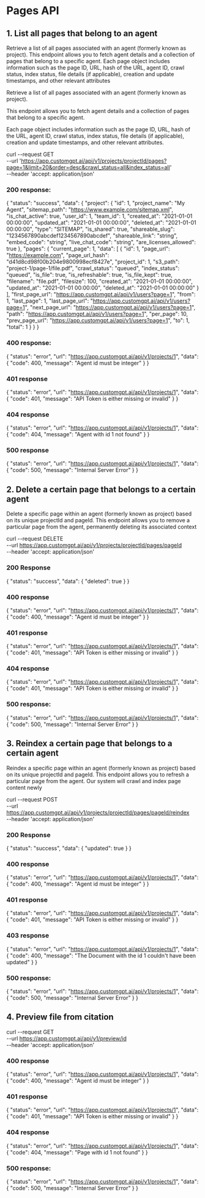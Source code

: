 # Pages API
## 1. List all pages that belong to an agent

Retrieve a list of all pages associated with an agent (formerly known as project). This endpoint allows you to fetch agent details and a collection of pages that belong to a specific agent. Each page object includes information such as the page ID, URL, hash of the URL, agent ID, crawl status, index status, file details (if applicable), creation and update timestamps, and other relevant attributes

Retrieve a list of all pages associated with an agent (formerly known as project).

This endpoint allows you to fetch agent details and a collection of pages that belong to a specific agent.

Each page object includes information such as the page ID, URL, hash of the URL, agent ID, crawl status, index status, file details (if applicable), creation and update timestamps, and other relevant attributes.



curl --request GET \
     --url 'https://app.customgpt.ai/api/v1/projects/projectId/pages?page=1&limit=20&order=desc&crawl_status=all&index_status=all' \
     --header 'accept: application/json'

### 200 response:
{
  "status": "success",
  "data": {
    "project": {
      "id": 1,
      "project_name": "My Agent",
      "sitemap_path": "https://www.example.com/sitemap.xml",
      "is_chat_active": true,
      "user_id": 1,
      "team_id": 1,
      "created_at": "2021-01-01 00:00:00",
      "updated_at": "2021-01-01 00:00:00",
      "deleted_at": "2021-01-01 00:00:00",
      "type": "SITEMAP",
      "is_shared": true,
      "shareable_slug": "1234567890abcdef1234567890abcdef",
      "shareable_link": "string",
      "embed_code": "string",
      "live_chat_code": "string",
      "are_licenses_allowed": true
    },
    "pages": {
      "current_page": 1,
      "data": [
        {
          "id": 1,
          "page_url": "https://example.com",
          "page_url_hash": "d41d8cd98f00b204e9800998ecf8427e",
          "project_id": 1,
          "s3_path": "project-1/page-1/file.pdf",
          "crawl_status": "queued",
          "index_status": "queued",
          "is_file": true,
          "is_refreshable": true,
          "is_file_kept": true,
          "filename": "file.pdf",
          "filesize": 100,
          "created_at": "2021-01-01 00:00:00",
          "updated_at": "2021-01-01 00:00:00",
          "deleted_at": "2021-01-01 00:00:00"
        }
      ],
      "first_page_url": "https://app.customgpt.ai/api/v1/users?page=1",
      "from": 1,
      "last_page": 1,
      "last_page_url": "https://app.customgpt.ai/api/v1/users?page=1",
      "next_page_url": "https://app.customgpt.ai/api/v1/users?page=1",
      "path": "https://app.customgpt.ai/api/v1/users?page=1",
      "per_page": 10,
      "prev_page_url": "https://app.customgpt.ai/api/v1/users?page=1",
      "to": 1,
      "total": 1
    }
  }
}

### 400 response:
{
  "status": "error",
  "url": "https://app.customgpt.ai/api/v1/projects/1",
  "data": {
    "code": 400,
    "message": "Agent id must be integer"
  }
}

### 401 response 
{
  "status": "error",
  "url": "https://app.customgpt.ai/api/v1/projects/1",
  "data": {
    "code": 401,
    "message": "API Token is either missing or invalid"
  }
}

### 404 response

{
  "status": "error",
  "url": "https://app.customgpt.ai/api/v1/projects/1",
  "data": {
    "code": 404,
    "message": "Agent with id 1 not found"
  }
}

### 500 response
{
  "status": "error",
  "url": "https://app.customgpt.ai/api/v1/projects/1",
  "data": {
    "code": 500,
    "message": "Internal Server Error"
  }
}

## 2. Delete a certain page that belongs to a certain agent
Delete a specific page within an agent (formerly known as project) based on its unique projectId and pageId. This endpoint allows you to remove a particular page from the agent, permanently deleting its associated context

curl --request DELETE \
     --url https://app.customgpt.ai/api/v1/projects/projectId/pages/pageId \
     --header 'accept: application/json'

### 200 Response
{
  "status": "success",
  "data": {
    "deleted": true
  }
}

### 400 response
{
  "status": "error",
  "url": "https://app.customgpt.ai/api/v1/projects/1",
  "data": {
    "code": 400,
    "message": "Agent id must be integer"
  }
}

### 401 response
{
  "status": "error",
  "url": "https://app.customgpt.ai/api/v1/projects/1",
  "data": {
    "code": 401,
    "message": "API Token is either missing or invalid"
  }
}

### 404 response
{
  "status": "error",
  "url": "https://app.customgpt.ai/api/v1/projects/1",
  "data": {
    "code": 401,
    "message": "API Token is either missing or invalid"
  }
}

### 500 response:
{
  "status": "error",
  "url": "https://app.customgpt.ai/api/v1/projects/1",
  "data": {
    "code": 500,
    "message": "Internal Server Error"
  }
}


## 3. Reindex a certain page that belongs to a certain agent
Reindex a specific page within an agent (formerly known as project) based on its unique projectId and pageId. This endpoint allows you to refresh a particular page from the agent. Our system will crawl and index page content newly

curl --request POST \
     --url https://app.customgpt.ai/api/v1/projects/projectId/pages/pageId/reindex \
     --header 'accept: application/json'



### 200 Response

{
  "status": "success",
  "data": {
    "updated": true
  }
}

### 400 response

{
  "status": "error",
  "url": "https://app.customgpt.ai/api/v1/projects/1",
  "data": {
    "code": 400,
    "message": "Agent id must be integer"
  }
}

### 401 response

{
  "status": "error",
  "url": "https://app.customgpt.ai/api/v1/projects/1",
  "data": {
    "code": 401,
    "message": "API Token is either missing or invalid"
  }
}

### 403 response

{
  "status": "error",
  "url": "https://app.customgpt.ai/api/v1/projects/1",
  "data": {
    "code": 400,
    "message": "The Document with the id 1 couldn't have been updated"
  }
}

### 500 response:

{
  "status": "error",
  "url": "https://app.customgpt.ai/api/v1/projects/1",
  "data": {
    "code": 500,
    "message": "Internal Server Error"
  }
}

## 4. Preview file from citation

curl --request GET \
     --url https://app.customgpt.ai/api/v1/preview/id \
     --header 'accept: application/json'



### 400 response
{
  "status": "error",
  "url": "https://app.customgpt.ai/api/v1/projects/1",
  "data": {
    "code": 400,
    "message": "Agent id must be integer"
  }
}

### 401 response

{
  "status": "error",
  "url": "https://app.customgpt.ai/api/v1/projects/1",
  "data": {
    "code": 401,
    "message": "API Token is either missing or invalid"
  }
}

### 404 response

{
  "status": "error",
  "url": "https://app.customgpt.ai/api/v1/projects/1",
  "data": {
    "code": 404,
    "message": "Page with id 1 not found"
  }
}

### 500 response:

{
  "status": "error",
  "url": "https://app.customgpt.ai/api/v1/projects/1",
  "data": {
    "code": 500,
    "message": "Internal Server Error"
  }
}